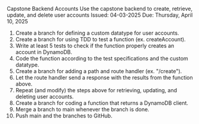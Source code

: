 Capstone Backend Accounts 
Use the capstone backend to create, retrieve, update, and delete user accounts
Issued: 04-03-2025
Due: Thursday, April 10, 2025 

1. Create a branch for defining a custom datatype for user accounts.
2. Create a branch for using TDD to test a function (ex. createAccount).
3. Write at least 5 tests to check if the function properly creates an account in DynamoDB.
4. Code the function according to the test specifications and the custom datatype.
5. Create a branch for adding a path and route handler (ex. "/create").
6. Let the route handler send a response with the results from the function above.
7. Repeat (and modify) the steps above for retrieving, updating, and deleting user accounts.
8. Create a branch for coding a function that returns a DynamoDB client.
9. Merge a branch to main whenever the branch is done.
10. Push main and the branches to GitHub.